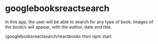 # googlebooksreactsearch

In this app, the user will be able to search for any type of book.
Images of the book/s will appear, with the author, date and title.

/googlebooksreactsearch/reactbooks then npm start

